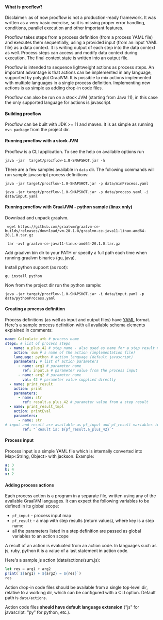 #### **What is procflow?**
Disclaimer: as of now procflow is not a production-ready framework. It was written as a very basic exercise, so it is missing proper error handling, conditions, parallel execution and other important features.

Procflow takes steps from a process definition (from a process YAML file) and executes them sequentially, using a provided input (from an input YAML file) as a data context. It is writing output of each step into the data context as well. Process steps can access and modify data context during execution. The final context state is written into an output file.

Procflow is intended to sequence lightweight actions as process steps. An important advantage is that actions can be implemented in any language, supported by polyglot GraalVM. It is possible to mix actions implemented with multiple languages in a single process definition. Implementing new actions is as simple as adding drop-in code files.  

Procflow can also be run on a stock JVM (starting from Java 11), in this case the only supported language for actions is javascript.

#### **Building procflow**
Procflow can be built with JDK >= 11 and maven. It is as simple as running `mvn package` from the project dir.

#### **Running procflow with a stock JVM**
Procflow is a CLI application. To see the help on available options run 

`java -jar  target/procflow-1.0-SNAPSHOT.jar -h`

There are a few samples available in `data` dir. The following commands will run sample javascript process definitions:

`java -jar target/procflow-1.0-SNAPSHOT.jar -p data/minProcess.yaml`     

`java -jar target/procflow-1.0-SNAPSHOT.jar -p data/process.yaml -i data/input.yaml`

#### **Running procflow with GraalJVM - python sample (linux only)**
Download and unpack graalvm.

` wget https://github.com/graalvm/graalvm-ce-builds/releases/download/vm-20.1.0/graalvm-ce-java11-linux-amd64-20.1.0.tar.gz`

` tar -xvf graalvm-ce-java11-linux-amd64-20.1.0.tar.gz`

Add graalvm bin dir to your PATH or specify a full path each time when running graalvm binaries (gu, java).

Install python support (as root):

`gu install python` 

Now from the project dir run the python sample:

`java -jar target/procflow-1.0-SNAPSHOT.jar -i data/input.yaml -p data/pythonProcess.yaml`    

#### **Creating a process definition**
Process definitions (as well as input and output files) have [YAML](https://yaml.org/spec/1.2/spec.html) format. Here's a sample process definition with all available schema elements explained in comments:
```yaml
name: Calculate a+b # process name
steps: # list of process steps
  - name: a_plus_42 # step name - also used as name for a step result var
    action: sum # a name of the action (implementation file)
    language: python # action language (default javascript)
    parameters: # list of action parameters 
      - name: arg1 # parameter name
        ref: input.a # parameter value from the process input
      - name: arg2 # parameter name
        val: 42 # parameter value supplied directly
  - name: print_result
    action: print 
    parameters:  
      - name: str 
        ref: result.a_plus_42 # parameter value from a step result
  - name: print_result_tmpl
    action: printEval 
    parameters:
      - name: str 
# input and result are available as pf_input and pf_result variables inside action code  
        ref: "`Result is: ${pf_result.a_plus_42}`" 
```

#### **Process input**
Process input is a simple YAML file which is internally converted into Map<String, Object> with jackson. Example:
```yaml
a: 3
b: 4
x: 2
```
#### **Adding process actions**
Each process action is a program in a separate file, written using any of the available GraalVM languages. It can expect the following variables to be defined in its global scope:
* `pf_input` - process input map
* `pf_result` - a map with step results (return values), where key is a step name
* all the parameters listed in a step definition are passed as global variables to an action scope

A result of an action is evaluated from an action code. In languages such as js, ruby, python it is a value of a last statement in action code. 

Here's a sample js action (data/actions/sum.js):
```javascript
let res = arg1 + arg2
print(`${arg1} + ${arg2} = ${res}`)
res
```

Action drop-in code files should be available from a single top-level dir, relative to a working dir, which can be configured with a CLI option. Default path is `data/actions`.

Action code files **should have default language extension** ("js" for javascript, "py" for python, etc.).   
 